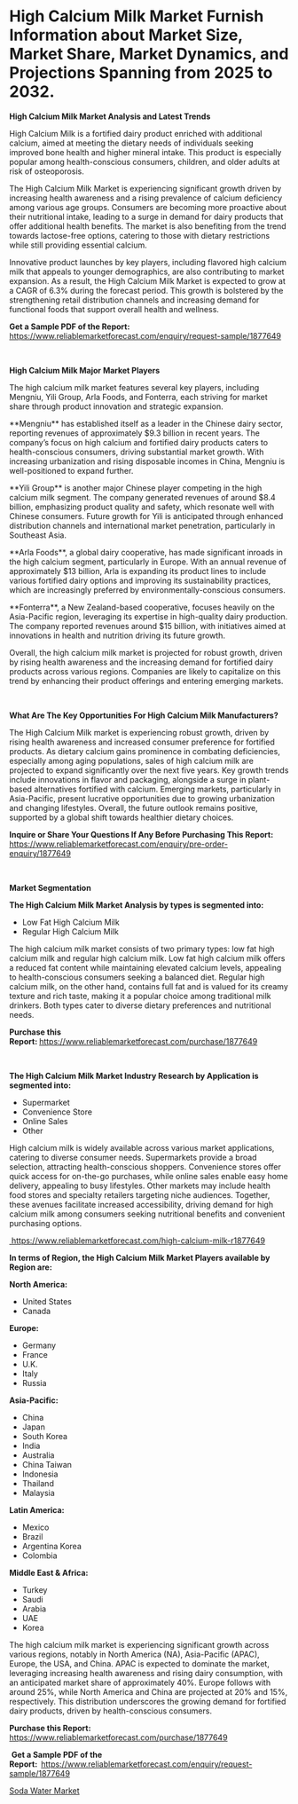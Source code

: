 <p><h1>High Calcium Milk Market Furnish Information about Market Size, Market Share, Market Dynamics, and Projections Spanning from 2025 to 2032.</h1></p><p><strong>High Calcium Milk Market Analysis and Latest Trends</strong></p>
<p><p>High Calcium Milk is a fortified dairy product enriched with additional calcium, aimed at meeting the dietary needs of individuals seeking improved bone health and higher mineral intake. This product is especially popular among health-conscious consumers, children, and older adults at risk of osteoporosis. </p><p>The High Calcium Milk Market is experiencing significant growth driven by increasing health awareness and a rising prevalence of calcium deficiency among various age groups. Consumers are becoming more proactive about their nutritional intake, leading to a surge in demand for dairy products that offer additional health benefits. The market is also benefiting from the trend towards lactose-free options, catering to those with dietary restrictions while still providing essential calcium.</p><p>Innovative product launches by key players, including flavored high calcium milk that appeals to younger demographics, are also contributing to market expansion. As a result, the High Calcium Milk Market is expected to grow at a CAGR of 6.3% during the forecast period. This growth is bolstered by the strengthening retail distribution channels and increasing demand for functional foods that support overall health and wellness.</p></p>
<p><strong>Get a Sample PDF of the Report:&nbsp;</strong> <a href="https://www.reliablemarketforecast.com/enquiry/request-sample/1877649?utm_campaign=2140&utm_medium=2&utm_source=Github&utm_content=ia&utm_term=15022025&utm_id=high-calcium-milk">https://www.reliablemarketforecast.com/enquiry/request-sample/1877649</a></p>
<p>&nbsp;</p>
<p><strong>High Calcium Milk Major Market Players</strong></p>
<p><p>The high calcium milk market features several key players, including Mengniu, Yili Group, Arla Foods, and Fonterra, each striving for market share through product innovation and strategic expansion. </p><p>**Mengniu** has established itself as a leader in the Chinese dairy sector, reporting revenues of approximately $9.3 billion in recent years. The company’s focus on high calcium and fortified dairy products caters to health-conscious consumers, driving substantial market growth. With increasing urbanization and rising disposable incomes in China, Mengniu is well-positioned to expand further.</p><p>**Yili Group** is another major Chinese player competing in the high calcium milk segment. The company generated revenues of around $8.4 billion, emphasizing product quality and safety, which resonate well with Chinese consumers. Future growth for Yili is anticipated through enhanced distribution channels and international market penetration, particularly in Southeast Asia.</p><p>**Arla Foods**, a global dairy cooperative, has made significant inroads in the high calcium segment, particularly in Europe. With an annual revenue of approximately $13 billion, Arla is expanding its product lines to include various fortified dairy options and improving its sustainability practices, which are increasingly preferred by environmentally-conscious consumers.</p><p>**Fonterra**, a New Zealand-based cooperative, focuses heavily on the Asia-Pacific region, leveraging its expertise in high-quality dairy production. The company reported revenues around $15 billion, with initiatives aimed at innovations in health and nutrition driving its future growth.</p><p>Overall, the high calcium milk market is projected for robust growth, driven by rising health awareness and the increasing demand for fortified dairy products across various regions. Companies are likely to capitalize on this trend by enhancing their product offerings and entering emerging markets.</p></p>
<p>&nbsp;</p>
<p><strong>What Are The Key Opportunities For High Calcium Milk Manufacturers?</strong></p>
<p><p>The High Calcium Milk market is experiencing robust growth, driven by rising health awareness and increased consumer preference for fortified products. As dietary calcium gains prominence in combating deficiencies, especially among aging populations, sales of high calcium milk are projected to expand significantly over the next five years. Key growth trends include innovations in flavor and packaging, alongside a surge in plant-based alternatives fortified with calcium. Emerging markets, particularly in Asia-Pacific, present lucrative opportunities due to growing urbanization and changing lifestyles. Overall, the future outlook remains positive, supported by a global shift towards healthier dietary choices.</p></p>
<p><strong>Inquire or Share Your Questions If Any Before Purchasing This Report:</strong> <a href="https://www.reliablemarketforecast.com/enquiry/pre-order-enquiry/1877649?utm_campaign=2140&utm_medium=2&utm_source=Github&utm_content=ia&utm_term=15022025&utm_id=high-calcium-milk">https://www.reliablemarketforecast.com/enquiry/pre-order-enquiry/1877649</a></p>
<p>&nbsp;</p>
<p><strong>Market Segmentation</strong></p>
<p><strong>The High Calcium Milk Market Analysis by types is segmented into:</strong></p>
<p><ul><li>Low Fat High Calcium Milk</li><li>Regular High Calcium Milk</li></ul></p>
<p><p>The high calcium milk market consists of two primary types: low fat high calcium milk and regular high calcium milk. Low fat high calcium milk offers a reduced fat content while maintaining elevated calcium levels, appealing to health-conscious consumers seeking a balanced diet. Regular high calcium milk, on the other hand, contains full fat and is valued for its creamy texture and rich taste, making it a popular choice among traditional milk drinkers. Both types cater to diverse dietary preferences and nutritional needs.</p></p>
<p><strong>Purchase this Report:&nbsp;</strong><a href="https://www.reliablemarketforecast.com/purchase/1877649?utm_campaign=2140&utm_medium=2&utm_source=Github&utm_content=ia&utm_term=15022025&utm_id=high-calcium-milk">https://www.reliablemarketforecast.com/purchase/1877649</a></p>
<p>&nbsp;</p>
<p><strong>The High Calcium Milk Market Industry Research by Application is segmented into:</strong></p>
<p><ul><li>Supermarket</li><li>Convenience Store</li><li>Online Sales</li><li>Other</li></ul></p>
<p><p>High calcium milk is widely available across various market applications, catering to diverse consumer needs. Supermarkets provide a broad selection, attracting health-conscious shoppers. Convenience stores offer quick access for on-the-go purchases, while online sales enable easy home delivery, appealing to busy lifestyles. Other markets may include health food stores and specialty retailers targeting niche audiences. Together, these avenues facilitate increased accessibility, driving demand for high calcium milk among consumers seeking nutritional benefits and convenient purchasing options.</p></p>
<p><a href="https://www.reliablemarketforecast.com/high-calcium-milk-r1877649?utm_campaign=2140&utm_medium=2&utm_source=Github&utm_content=ia&utm_term=15022025&utm_id=high-calcium-milk">&nbsp;https://www.reliablemarketforecast.com/high-calcium-milk-r1877649</a></p>
<p><strong>In terms of Region, the High Calcium Milk Market Players available by Region are:</strong></p>
<p>
    <p> <strong> North America: </strong>
        <ul>
            <li>United States</li>
            <li>Canada</li>
        </ul>
        </p> 
    <p> <strong> Europe: </strong>
        <ul>
            <li>Germany</li>
            <li>France</li>
            <li>U.K.</li>
            <li>Italy</li>
            <li>Russia</li>
        </ul>
        </p> 
    <p> <strong> Asia-Pacific: </strong>
        <ul>
            <li>China</li>
            <li>Japan</li>
            <li>South Korea</li>
            <li>India</li>
            <li>Australia</li>
            <li>China Taiwan</li>
            <li>Indonesia</li>
            <li>Thailand</li>
            <li>Malaysia</li>
        </ul>
        </p> 
    <p> <strong> Latin America: </strong>
        <ul>
            <li>Mexico</li>
            <li>Brazil</li>
            <li>Argentina Korea</li>
            <li>Colombia</li>
        </ul>
        </p> 
    <p> <strong> Middle East & Africa: </strong>
        <ul>
            <li>Turkey</li>
            <li>Saudi</li>
            <li>Arabia</li>
            <li>UAE</li>
            <li>Korea</li>
        </ul>
    </p>
    </p>
<p><p>The high calcium milk market is experiencing significant growth across various regions, notably in North America (NA), Asia-Pacific (APAC), Europe, the USA, and China. APAC is expected to dominate the market, leveraging increasing health awareness and rising dairy consumption, with an anticipated market share of approximately 40%. Europe follows with around 25%, while North America and China are projected at 20% and 15%, respectively. This distribution underscores the growing demand for fortified dairy products, driven by health-conscious consumers.</p></p>
<p><strong>Purchase this Report: </strong><a href="https://www.reliablemarketforecast.com/purchase/1877649?utm_campaign=2140&utm_medium=2&utm_source=Github&utm_content=ia&utm_term=15022025&utm_id=high-calcium-milk">https://www.reliablemarketforecast.com/purchase/1877649</a></p>
<p>&nbsp;<strong>Get a Sample PDF of the Report:&nbsp;&nbsp;</strong><a href="https://www.reliablemarketforecast.com/enquiry/request-sample/1877649?utm_campaign=2140&utm_medium=2&utm_source=Github&utm_content=ia&utm_term=15022025&utm_id=high-calcium-milk">https://www.reliablemarketforecast.com/enquiry/request-sample/1877649</a></p>
<p><strong></strong></p>
<p><p><a href="https://github.com/DixieGrimes/Market-Research-Report-List-1/blob/main/soda-water-market.md?utm_campaign=2140&utm_medium=2&utm_source=Github&utm_content=ia&utm_term=15022025&utm_id=high-calcium-milk">Soda Water Market</a></p></p>